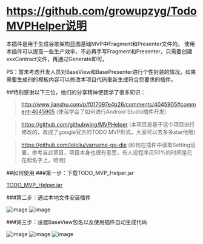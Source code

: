 # https://github.com/growupzyg/TodoMVPHelper说明
本插件是用于生成谷歌架构蓝图基础MVP中Fragment和Presenter文件的。
使用本插件可以提高一些生产效率，不必再手写Fragment和Presenter，只需要创建xxxContract文件，再通过Generate即可。

PS：暂未考虑开发人员对BaseView和BasePresenter进行个性封装的情况，如果需要生成别的模板内容可以修改本项目代码重新生成符合您要求的插件。

##特别感谢以下三位，他们的分享精神使我学了很多知识：

>http://www.jianshu.com/p/f017097e4b26/comments/4045905#comment-4045905
>(使我学会了如何进行Android Studio插件开发)

>https://github.com/githubwing/MVPHelper
>(本项目是基于这个项目进行修改的，改成了google官方的TODO MVP形式，大家可以去多多star他哦)

>https://github.com/lololiu/varname-go-die
>(如何在插件中读取Setting设置，参考自此项目，项目本身也很有意思，有人说程序员50%的时间是花在起名字上，哈哈)

##如何使用
###第一步：下载TODO_MVP_Helper.jar

[TODO_MVP_Helper.jar](https://github.com/growupzyg/TodoMVPHelper/TODO_MVP_Helper.jar)

###第二步：通过本地文件安装插件

![image](https://github.com/growupzyg/TodoMVPHelper/img/step001.png)
![image](https://github.com/growupzyg/TodoMVPHelper/img/step002.png)

###第三步：设置BaseView包名以及使用插件自动生成代码

![image](https://github.com/growupzyg/TodoMVPHelper/img/step003.png)
![image](https://github.com/growupzyg/TodoMVPHelper/img/step004.png)
![image](https://github.com/growupzyg/TodoMVPHelper/img/step005.png)
